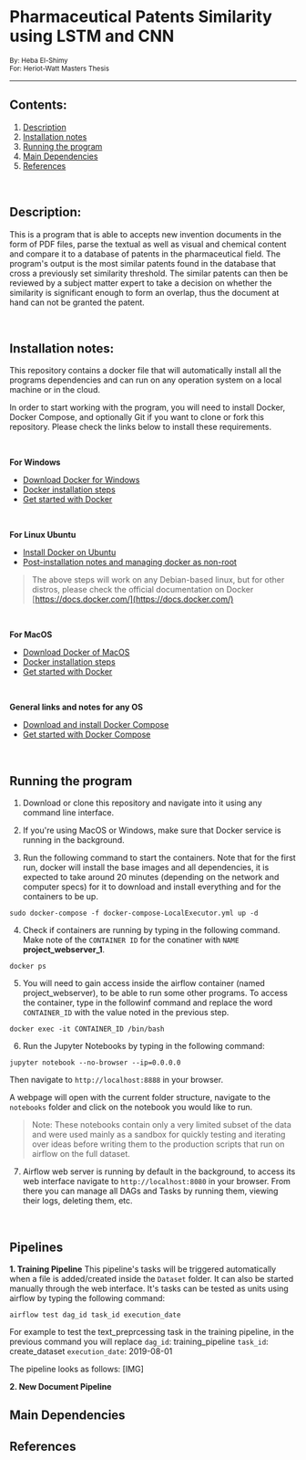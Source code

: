 # Pharmaceutical Patents Similarity using LSTM and CNN
<sub>By: Heba El-Shimy</sub>
<br>
<sub>For: Heriot-Watt Masters Thesis</sub>
<hr>

## Contents:
1. [Description](#description)
1. [Installation notes](#installation-notes)
1. [Running the program](#running-the-program)
1. [Main Dependencies](#main-dependencies)
1. [References](#references)

<br>

## Description:

This is a program that is able to accepts new invention documents in the form of PDF files, parse the textual as well as visual and chemical content and compare it to a database of patents in the pharmaceutical field. The program's output is the most similar patents found in the database that cross a previously set similarity threshold. The similar patents can then be reviewed by a subject matter expert to take a decision on whether the similarity is significant enough to form an overlap, thus the document at hand can not be granted the patent.

<br>

## Installation notes:

This repository contains a docker file that will automatically install all the programs dependencies and can run on any operation system on a local machine or in the cloud.

In order to start working with the program, you will need to install Docker, Docker Compose, and optionally Git if you want to clone or fork this repository. Please check the links below to install these requirements.

<br>

**For Windows**

- [Download Docker for Windows](https://hub.docker.com/editions/community/docker-ce-desktop-windows)
- [Docker installation steps](https://docs.docker.com/docker-for-windows/install/)
- [Get started with Docker](https://docs.docker.com/docker-for-windows/)

<br>

**For Linux Ubuntu**

- [Install Docker on Ubuntu](https://docs.docker.com/install/linux/docker-ce/ubuntu/)
- [Post-installation notes and managing docker as non-root](https://docs.docker.com/install/linux/linux-postinstall/)

> The above steps will work on any Debian-based linux, but for other distros, please check the official documentation on Docker [https://docs.docker.com/](https://docs.docker.com/)

<br>

**For MacOS**

- [Download Docker of MacOS](https://hub.docker.com/editions/community/docker-ce-desktop-mac)
- [Docker installation steps](https://docs.docker.com/docker-for-mac/install/)
- [Get started with Docker](https://docs.docker.com/docker-for-mac/)

<br>

**General links and notes for any OS**

- [Download and install Docker Compose](https://docs.docker.com/compose/install/)
- [Get started with Docker Compose](https://docs.docker.com/compose/gettingstarted/)

<br>

## Running the program

1. Download or clone this repository and navigate into it using any command line interface.
  
2. If you're using MacOS or Windows, make sure that Docker service is running in the background.
  
3. Run the following command to start the containers. Note that for the first run, docker will install the base images and all dependencies, it is expected to take around 20 minutes (depending on the network and computer specs) for it to download and install everything and for the containers to be up.  

```
sudo docker-compose -f docker-compose-LocalExecutor.yml up -d
```  

4. Check if containers are running by typing in the following command. Make note of the `CONTAINER ID` for the conatiner with `NAME` __project_webserver_1__.   

```
docker ps
```  

5. You will need to gain access inside the airflow container (named project_webserver), to be able to run some other programs. To access the container, type in the followinf command and replace the word `CONTAINER_ID` with the value noted in the previous step.  

```
docker exec -it CONTAINER_ID /bin/bash
```  

6. Run the Jupyter Notebooks by typing in the following command:  

```
jupyter notebook --no-browser --ip=0.0.0.0
```  

Then navigate to `http://localhost:8888` in your browser.

A webpage will open with the current folder structure, navigate to the `notebooks` folder and click on the notebook you would like to run.  


> Note: These notebooks contain only a very limited subset of the data and were used mainly as a sandbox for quickly testing and iterating over ideas before writing them to the production scripts that run on airflow on the full dataset.

7. Airflow web server is running by default in the background, to access its web interface navigate to `http://localhost:8080` in your browser. From there you can manage all DAGs and Tasks by running them, viewing their logs, deleting them, etc.  

<br>

## Pipelines

**1. Training Pipeline**
This pipeline's tasks will be triggered automatically when a file is added/created inside the `Dataset` folder. It can also be started manually through the web interface. It's tasks can be tested as units using airflow by typing the following command:  

```
airflow test dag_id task_id execution_date
```

For example to test the text_preprcessing task in the training pipeline, in the previous command you will replace
`dag_id`: training_pipeline
`task_id`: create_dataset
`execution_date`: 2019-08-01

The pipeline looks as follows:
[IMG]


**2. New Document Pipeline**




## Main Dependencies





## References